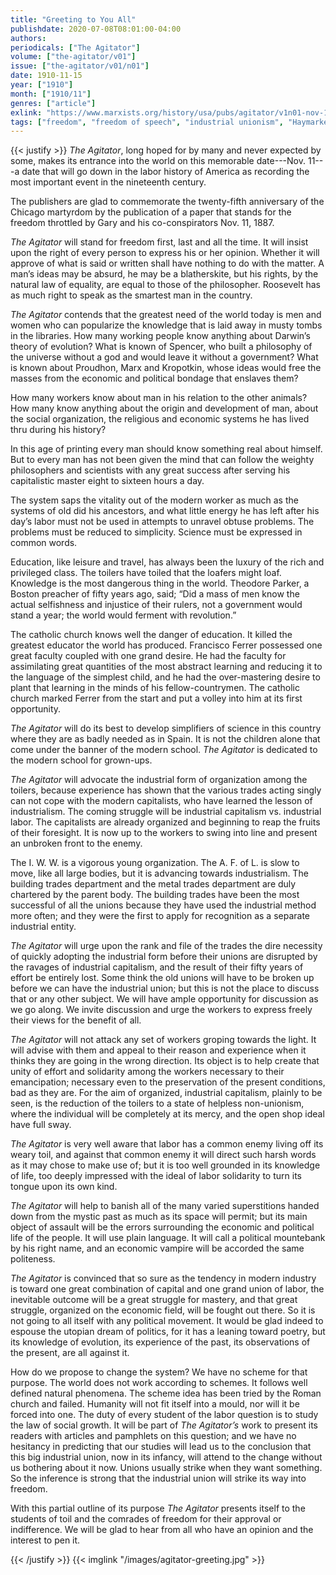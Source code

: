 ```yaml
---
title: "Greeting to You All"
publishdate: 2020-07-08T08:01:00-04:00
authors:
periodicals: ["The Agitator"]
volume: ["the-agitator/v01"]
issue: ["the-agitator/v01/n01"]
date: 1910-11-15
year: ["1910"]
month: ["1910/11"]
genres: ["article"]
exlink: "https://www.marxists.org/history/usa/pubs/agitator/v1n01-nov-15-1910-agitator.pdf"
tags: ["freedom", "freedom of speech", "industrial unionism", "Haymarket martyrs", "education", "scientific socialism", "syndicalism", "anarchism"]
---
```

{{< justify >}}
*The Agitator*, long hoped for by many and never expected by some, makes its entrance into the world on this memorable date---Nov. 11---a date that will go down in the labor history of America as recording the most important event in the nineteenth century.<!--more-->

The publishers are glad to commemorate the twenty-fifth anniversary of the Chicago martyrdom by the publication of a paper that stands for the freedom throttled by Gary and his co-conspirators Nov. 11, 1887.

*The Agitator* will stand for freedom first, last and all the time. It will insist upon the right of every person to express his or her opinion. Whether it will approve of what is said or written shall have nothing to do with the matter. A man’s ideas may be absurd, he may be a blatherskite, but his rights, by the natural law of equality, are equal to those of the philosopher. Roosevelt has as much right to speak as the smartest man in the country.

*The Agitator* contends that the greatest need of the world today is men and women who can popularize the knowledge that is laid away in musty tombs in the libraries. How many working people know anything about Darwin’s theory of evolution? What is known of Spencer, who built a philosophy of the universe without a god and would leave it without a government? What is known about Proudhon, Marx and Kropotkin, whose ideas would free the masses from the economic and political bondage that enslaves them?

How many workers know about man in his relation to the other animals? How many know anything about the origin and development of man, about the social organization, the religious and economic systems he has lived thru during his history?

In this age of printing every man should know something real about himself. But to every man has not been given the mind that can follow the weighty philosophers and scientists with any great success after serving his capitalistic master eight to sixteen hours a day.

The system saps the vitality out of the modern worker as much as the systems of old did his ancestors, and what little energy he has left after his day’s labor must not be used in attempts to unravel obtuse problems. The problems must be reduced to simplicity. Science must be expressed in common words.

Education, like leisure and travel, has always been the luxury of the rich and privileged class. The toilers have toiled that the loafers might loaf. Knowledge is the most dangerous thing in the world. Theodore Parker, a Boston preacher of fifty years ago, said; “Did a mass of men know the actual selfishness and injustice of their rulers, not a government would stand a year; the world would ferment with revolution.”

The catholic church knows well the danger of education. It killed the greatest educator the world has produced. Francisco Ferrer possessed one great faculty coupled with one grand desire. He had the faculty for assimilating great quantities of the most abstract learning and reducing it to the language of the simplest child, and he had the over-mastering desire to plant that learning in the minds of his fellow-countrymen. The catholic church marked Ferrer from the start and put a volley into him at its first opportunity.

*The Agitator* will do its best to develop simplifiers of science in this country where they are as badly needed as in Spain. It is not the children alone that come under the banner of the modern school. *The Agitator* is dedicated to the modern school for grown-ups.

*The Agitator* will advocate the industrial form of organization among the toilers, because experience has shown that the various trades acting singly can not cope with the modern capitalists, who have learned the lesson of industrialism. The coming struggle will be industrial capitalism vs. industrial labor. The capitalists are already organized and beginning to reap the fruits of their foresight. It is now up to the workers to swing into line and present an unbroken front to the enemy.

The I. W. W. is a vigorous young organization. The A. F. of L. is slow to move, like all large bodies, but it is advancing towards industrialism. The building trades department and the metal trades department are duly chartered by the parent body. The building trades have been the most successful of all the unions because they have used the industrial method more often; and they were the first to apply for recognition as a separate industrial entity.

*The Agitator* will urge upon the rank and file of the trades the dire necessity of quickly adopting the industrial form before their unions are disrupted by the ravages of industrial capitalism, and the result of their fifty years of effort be entirely lost. Some think the old unions will have to be broken up before we can have the industrial union; but this is not the place to discuss that or any other subject. We will have ample opportunity for discussion as we go along. We invite discussion and urge the workers to express freely their views for the benefit of all.

*The Agitator* will not attack any set of workers groping towards the light. It will advise with them and appeal to their reason and experience when it thinks they are going in the wrong direction. Its object is to help create that unity of effort and solidarity among the workers necessary to their emancipation; necessary even to the preservation of the present conditions, bad as they are. For the aim of organized, industrial capitalism, plainly to be seen, is the reduction of the toilers to a state of helpless non-unionism, where the individual will be completely at its mercy, and the open shop ideal have full sway.

*The Agitator* is very well aware that labor has a common enemy living off its weary toil, and against that common enemy it will direct such harsh words as it may chose to make use of; but it is too well grounded in its knowledge of life, too deeply impressed with the ideal of labor solidarity to turn its tongue upon its own kind.

*The Agitator* will help to banish all of the many varied superstitions handed down from the mystic past as much as its space will permit; but its main object of assault will be the errors surrounding the economic and political life of the people. It will use plain language. It will call a political mountebank by his right name, and an economic vampire will be accorded the same politeness.

*The Agitator* is convinced that so sure as the tendency in modern industry is toward one great combination of capital and one grand union of labor, the inevitable outcome will be a great struggle for mastery, and that great struggle, organized on the economic field, will be fought out there. So it is not going to all itself with any political movement. It would be glad indeed to espouse the utopian dream of politics, for it has a leaning toward poetry, but its knowledge of evolution, its experience of the past, its observations of the present, are all against it.

How do we propose to change the system? We have no scheme for that purpose. The world does not work according to schemes. It follows well defined natural phenomena. The scheme idea has been tried by the Roman church and failed. Humanity will not fit itself into a mould, nor will it be forced into one. The duty of every student of the labor question is to study the law of social growth. It will be part of *The Agitator’s* work to present its readers with articles and pamphlets on this question; and we have no hesitancy in predicting that our studies will lead us to the conclusion that this big industrial union, now in its infancy, will attend to the change without us bothering about it now. Unions usually strike when they want something. So the inference is strong that the industrial union will strike its way into freedom.

With this partial outline of its purpose *The Agitator* presents itself to the students of toil and the comrades of freedom for their approval or indifference. We will be glad to hear from all who have an opinion and the interest to pen it.

{{< /justify >}}
{{< imglink "/images/agitator-greeting.jpg" >}}


